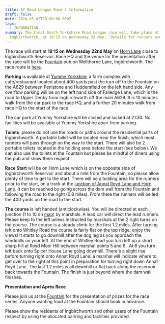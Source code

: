 ```yaml
---
title: SY Road League Race 4 Information
draft: false
date: 2024-05-02T23:00:00.000Z
tags:
  - INFORMATION
summary: The final South Yorkshire Road League race will take place at
  Ingbirchworth, at 19:15 on Wednesday 22 May.  Details for runners are here.
---
```

The race will start at **19:15 on Wednesday 22nd May** on [Horn Lane](https://goo.gl/maps/fDt7bfFjFdgyYLgp8) close to Ingbirchworth Reservoir. Race HQ and the venue for the presentation after the race will be the [Fountain](https://goo.gl/maps/9BtNRd54mhUPPdEk9) pub on Wellthorne Lane, Ingbirchworth.  The race route is [here](https://pfrac.co.uk/static/images/maps/syrl-2023-race-4.jpg).

**Parking** is available at [Yummy Yorkshire](https://goo.gl/maps/NRGgANxG5q2zZ8gb8), a farm complex with cafe/restaurant located about 400 yards past the turn off to the Fountain on the A629 between Penistone and Huddersfield on the left hand side. Any overflow parking will be on the left hand side of Falledge Lane, which is the road to Upper Denby from Ingbirchworth off the main A629.  It is 10 minutes walk from the car park to the race HQ, and a further 20 minutes walk from race HQ to the start of the race.

The car park at Yummy Yorkshire will be closed and locked at 21:30. No facilities will be available at Yummy Yorkshire apart from parking.

**Toilets**: please do not use the roads or paths around the residential parts of Ingbirchworth. A portable toilet will be located near the finish, which most runners will pass through on the way to the start. There will also be 2 portable toilets located in the holding area before the start (see below). We can also use the toilets at the Fountain but please be mindful of diners using the pub and show them respect.

**Race Start** will be on Horn Lane which is on the opposite side of Ingbirchworth Reservoir and about a mile from the Fountain, so please allow plenty of time to get to the start. There will be a holding area for the runners prior to the start, on a track at the [junction of Annat Royd Lane and Horn Lane](https://goo.gl/maps/mCXcB61GqSGEd3m67). It can be reached by going across the dam wall from the Fountain and following the road to the right (0.8 miles). From there the runners will be led the 400 yards on the road to the start.

**The course** is left handed (anticlockwise). You will be directed at each junction (1 to 10 on [map](https://pfrac.co.uk/static/images/maps/syrl-2023-race-4.jpg)) by marshals. A lead car will direct the lead runners. Please keep to the left unless instructed by marshals at the 2 right turns on the course. The course is a steady climb for the first 1.2 miles. After turning left onto Whitley Road the course is fairly flat on the top ridge; enjoy the views! It starts to go downhill after the dog leg as you approach the windmills on your left. At the end of Whitley Road you turn left up a short sharp hill at Royd Moor Hill between marshal points 5 and 6.  At 6 you turn left back onto Spicer House Lane going downhill. There's a slight rise before turning right onto Annat Royd Lane: a marshal will indicate where to get over to the right at this point in preparation for turning right down Annat Royd Lane. The last 1.2 miles is all downhill or flat back along the reservoir back towards the Fountain. The finish is just beyond where the dam wall finishes. 

**Presentation and Après Race**

Please join us at the [Fountain](https://goo.gl/maps/9BtNRd54mhUPPdEk9) for the presentation of prizes for the race series. Anyone wanting food at the Fountain should book in advance. 

Please show the residents of Ingbirchworth and other users of the Fountain respect by using the allocated parking and facilities provided.